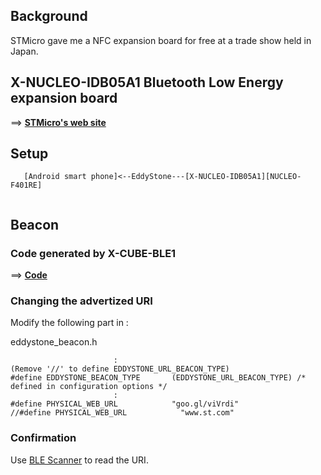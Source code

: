 
## Background

STMicro gave me a NFC expansion board for free at a trade show held in Japan.

## X-NUCLEO-IDB05A1 Bluetooth Low Energy expansion board

==> **[STMicro's web site](https://www.st.com/en/ecosystems/x-nucleo-idb05a1.html)**


## Setup

```
   [Android smart phone]<--EddyStone---[X-NUCLEO-IDB05A1][NUCLEO-F401RE]
   
```

## Beacon

### Code generated by X-CUBE-BLE1

==> **[Code](./Beacon)**

### Changing the advertized URI

Modify the following part in :

eddystone_beacon.h
```
                       :
(Remove '//' to define EDDYSTONE_URL_BEACON_TYPE)
#define EDDYSTONE_BEACON_TYPE       (EDDYSTONE_URL_BEACON_TYPE) /* defined in configuration options */
                       :
#define PHYSICAL_WEB_URL            "goo.gl/viVrdi"
//#define PHYSICAL_WEB_URL            "www.st.com"

```

### Confirmation

Use [BLE Scanner](https://play.google.com/store/apps/details?id=com.macdom.ble.blescanner&hl=en) to read the URI.



